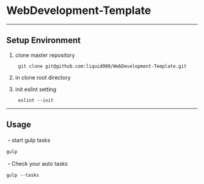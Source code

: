 # WebDevelopment-Template

----
## Setup Environment

1. clone master repository

        git clone git@github.com:liquid000/WebDevelopment-Template.git

2. in clone root directory

3. init eslint setting

        eslint --init

----
## Usage

・start gulp tasks

    gulp

・Check your auto tasks

    gulp --tasks
